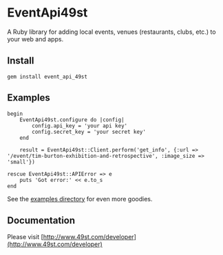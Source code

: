 # EventApi49st

A Ruby library for adding local events, venues (restaurants, clubs, etc.) to your web and apps.

## Install

    gem install event_api_49st


## Examples

	begin
		EventApi49st.configure do |config|
			config.api_key = 'your api key'
			config.secret_key = 'your secret key'
		end

		result = EventApi49st::Client.perform('get_info', {:url => '/event/tim-burton-exhibition-and-retrospective', :image_size => 'small'})

	rescue EventApi49st::APIError => e
		puts 'Got error:' << e.to_s
	end
See the [examples directory](https://github.com/soheil416/event_api_49st/examples) for even more goodies.

## Documentation

Please visit [http://www.49st.com/developer](http://www.49st.com/developer)